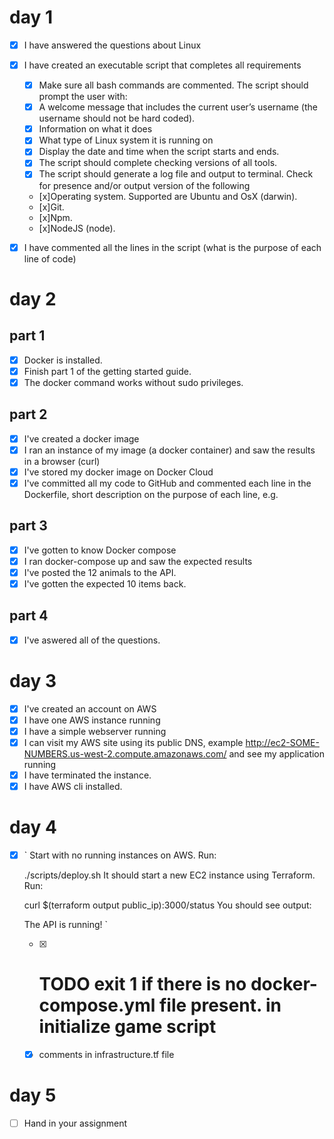 # day 1
- [x] I have answered the questions about Linux
- [x] I have created an executable script that completes all requirements
    - [x] Make sure all bash commands are commented.
    The script should prompt the user with:
    - [x] A welcome message that includes the current user’s username (the username should not be hard coded).
    - [x] Information on what it does
    - [x] What type of Linux system it is running on
    - [x] Display the date and time when the script starts and ends.
    - [x] The script should complete checking versions of all tools.
    - [x] The script should generate a log file and output to terminal.
    Check for presence and/or output version of the following
    - [x]Operating system. Supported are Ubuntu and OsX (darwin).
    - [x]Git.
    - [x]Npm.
    - [x]NodeJS (node).
- [x] I have commented all the lines in the script (what is the purpose of each line of code)


# day 2

## part 1
- [x] Docker is installed.
- [x] Finish part 1 of the getting started guide.
- [x] The docker command works without sudo privileges.

## part 2
- [x] I've created a docker image
- [x] I ran an instance of my image (a docker container) and saw the results in a browser (curl)
- [x] I've stored my docker image on Docker Cloud
- [x] I've committed all my code to GitHub and commented each line in the Dockerfile, short description on the purpose of each line, e.g.

## part 3
- [x] I've gotten to know Docker compose
- [x] I ran docker-compose up and saw the expected results
- [x] I've posted the 12 animals to the API.
- [x] I've gotten the expected 10 items back.
## part 4
- [x] I've aswered all of the questions.


# day 3

- [x] I've created an account on AWS
- [x] I have one AWS instance running
- [x] I have a simple webserver running
- [x] I can visit my AWS site using its public DNS, example http://ec2-SOME-NUMBERS.us-west-2.compute.amazonaws.com/ and see my application running
- [x] I have terminated the instance.
- [x] I have AWS cli installed.

# day 4
-[x] `
    Start with no running instances on AWS.
    Run:

    ./scripts/deploy.sh
    It should start a new EC2 instance using Terraform.
    Run:

    curl $(terraform output public_ip):3000/status
    You should see output:

    The API is running! `
    - [x] # TODO exit 1 if there is no docker-compose.yml file present. in initialize game script
    - [x] comments in infrastructure.tf file
# day 5
- [ ] Hand in your assignment
